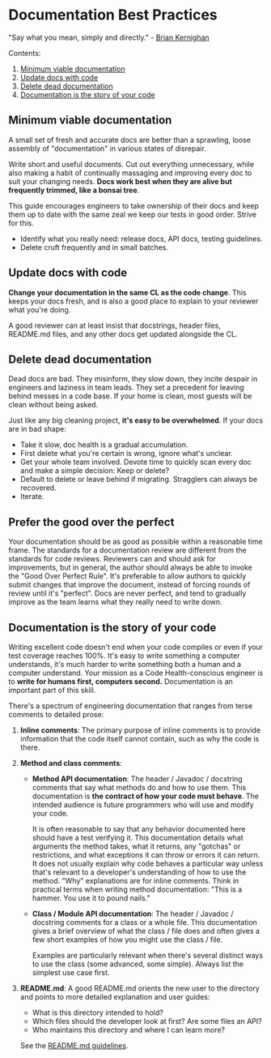 # Documentation Best Practices

"Say what you mean, simply and directly." -
[Brian Kernighan](https://en.wikipedia.org/wiki/The_Elements_of_Programming_Style)

Contents:

1.  [Minimum viable documentation](#minimum-viable-documentation)
1.  [Update docs with code](#update-docs-with-code)
1.  [Delete dead documentation](#delete-dead-documentation)
1.  [Documentation is the story of your code](#documentation-is-the-story-of-your-code)

## Minimum viable documentation

A small set of fresh and accurate docs are better than a sprawling, loose assembly of "documentation" in various states
of disrepair.

Write short and useful documents. Cut out everything unnecessary, while also making a habit of continually massaging and
improving every doc to suit your changing needs. **Docs work best when they are alive but frequently trimmed, like a
bonsai tree**.

This guide encourages engineers to take ownership of their docs and keep them up to date with the same zeal we keep our
tests in good order. Strive for this.

*   Identify what you really need: release docs, API docs, testing guidelines.
*   Delete cruft frequently and in small batches.

## Update docs with code

**Change your documentation in the same CL as the code change**. This keeps your docs fresh, and is also a good place to
explain to your reviewer what you're doing.

A good reviewer can at least insist that docstrings, header files, README.md files, and any other docs get updated
alongside the CL.

## Delete dead documentation

Dead docs are bad. They misinform, they slow down, they incite despair in engineers and laziness in team leads. They set
a precedent for leaving behind messes in a code base. If your home is clean, most guests will be clean without being
asked.

Just like any big cleaning project, **it's easy to be overwhelmed**. If your docs are in bad shape:

*   Take it slow, doc health is a gradual accumulation.
*   First delete what you're certain is wrong, ignore what's unclear.
*   Get your whole team involved. Devote time to quickly scan every doc and make a simple decision: Keep or delete?
*   Default to delete or leave behind if migrating. Stragglers can always be
    recovered.
*   Iterate.

## Prefer the good over the perfect

Your documentation should be as good as possible within a reasonable time frame. The standards for a documentation
review are different from the standards for code reviews. Reviewers can and should ask for improvements, but in general,
the author should always be able to invoke the "Good Over Perfect Rule". It's preferable to allow authors to quickly
submit changes that improve the document, instead of forcing rounds of review until it's "perfect". Docs are never
perfect, and tend to gradually improve as the team learns what they really need to write down.

## Documentation is the story of your code

Writing excellent code doesn't end when your code compiles or even if your test coverage reaches 100%. It's easy to
write something a computer understands, it's much harder to write something both a human and a computer understand. Your
mission as a Code Health-conscious engineer is to **write for humans first, computers second.** Documentation is an
important part of this skill.

There's a spectrum of engineering documentation that ranges from terse comments to detailed prose:

1.  **Inline comments**: The primary purpose of inline comments is to provide information that the code itself cannot
    contain, such as why the code is there.

2.  **Method and class comments**:

    *   **Method API documentation**: The header / Javadoc / docstring comments that say what methods do and how to use
        them. This documentation is **the contract of how your code must behave**. The intended audience is future
        programmers who will use and modify your code.

        It is often reasonable to say that any behavior documented here should have a test verifying it. This
        documentation details what arguments the method takes, what it returns, any "gotchas" or restrictions, and what
        exceptions it can throw or errors it can return. It does not usually explain why code behaves a particular way
        unless that's relevant to a developer's understanding of how to use the method. "Why" explanations are for
        inline comments. Think in practical terms when writing method documentation: "This is a hammer. You use it to
        pound nails."

    *   **Class / Module API documentation**: The header / Javadoc / docstring comments for a class or a whole file.
        This documentation gives a brief overview of what the class / file does and often gives a few short examples of
        how you might use the class / file.

        Examples are particularly relevant when there's several distinct ways to use the class (some advanced, some
        simple). Always list the simplest use case first.

3.  **README.md**: A good README.md orients the new user to the directory and points to more detailed explanation and
    user guides:
    *   What is this directory intended to hold?
    *   Which files should the developer look at first? Are some files an API?
    *   Who maintains this directory and where I can learn more?

    See the [README.md guidelines](READMEs.md).
